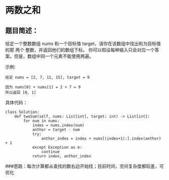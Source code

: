 # 两数之和
## 题目简述：
给定一个整数数组 nums 和一个目标值 target，请你在该数组中找出和为目标值的那 两个 整数，并返回他们的数组下标。
你可以假设每种输入只会对应一个答案。但是，数组中同一个元素不能使用两遍。

示例:

	给定 nums = [2, 7, 11, 15], target = 9
	
	因为 nums[0] + nums[1] = 2 + 7 = 9
	所以返回 [0, 1]


具体代码：
	
	class Solution:
	    def twoSum(self, nums: List[int], target: int) -> List[int]:
	        for num in nums:
	            index = nums.index(num)
	            anthor = target - num
	            try:
	                anthor_index = index + nums[(index+1):].index(anthor) + 1 
	            except Exception as e:
	                continue
	            return index, anthor_index

###思路：每次计算都从查找的数右边开始找；目前时间，空间复杂度都较差，可优化